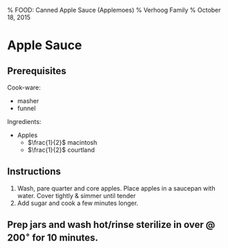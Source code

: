 % FOOD: Canned Apple Sauce (Applemoes)
% Verhoog Family
% October 18, 2015

Apple Sauce
===========

Prerequisites
-------------

Cook-ware:
- masher
- funnel

Ingredients:
- Apples
    - $\frac{1}{2}$ macintosh
    - $\frac{1}{2}$ courtland

Instructions
------------

1. Wash, pare quarter and core apples. Place apples in a saucepan with water. Cover tightly & simmer until tender
2. Add sugar and cook a few minutes longer.

Prep jars and wash hot/rinse sterilize in over @ $200^\circ$ for 10 minutes.
- 
